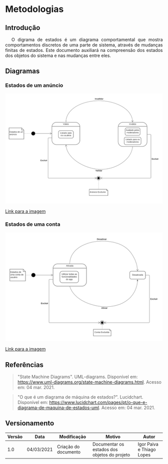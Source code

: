 # Metodologias

## Introdução

<p style="text-indent: 20px; text-align: justify">
O digrama de estados é um diagrama comportamental que mostra comportamentos discretos de uma parte de sistema, através de mudanças finitas de estados. Este documento auxiliará na compreensão dos estados dos objetos do sistema e nas mudanças entre eles.
</p>

## Diagramas

### Estados de um anúncio

![Diagrama de estado de um anúncio](assets/diagramas_estados/anuncio.png)

<a href="'https://drive.google.com/file/d/1oURlxCpDiCfDPDax_UFgA8dK676tA2w3/view?usp=sharing" target="_blank" rel="noopener">Link para a imagem</a>

### Estados de uma conta

![Diagrama de estado de uma conta de usuário](assets/diagramas_estados/conta_usuario.png)

<a href="https://drive.google.com/file/d/18pgdHR4dGJC1AKnnXJrR8lkabk7T-19T/view?usp=sharing" target="_blank" rel="noopener">Link para a imagem</a>

## Referências

>"State Machine Diagrams". UML-diagrams. Disponível em: https://www.uml-diagrams.org/state-machine-diagrams.html. Acesso em: 04 mar. 2021.

>"O que é um diagrama de máquina de estados?". Lucidchart. Disponível em: https://www.lucidchart.com/pages/pt/o-que-e-diagrama-de-maquina-de-estados-uml. Acesso em: 04 mar. 2021.

## Versionamento
 Versão | Data       | Modificação                    | Motivo | Autor         |
| ------ | ---------- | -------------------------------| ------ | ------------- |
| 1.0 | 04/03/2021 | Criação do documento | Documentar os estados dos objetos do projeto | Igor Paiva e Thiago Lopes |
